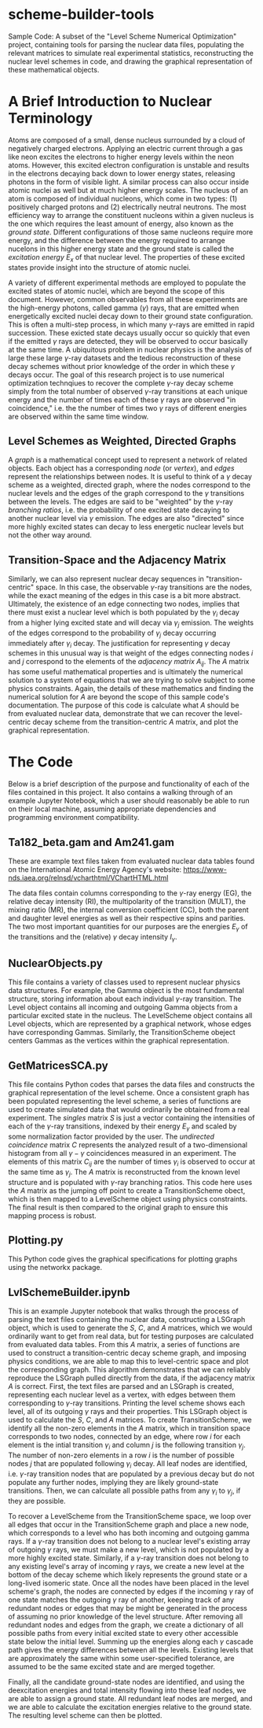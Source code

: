# scheme-builder-tools
Sample Code: A subset of the "Level Scheme Numerical Optimization" project, containing tools for parsing the nuclear data files, populating the relevant matrices to simulate real experimental statistics, reconstructing the nuclear level schemes in code, and drawing the graphical representation of these mathematical objects. 

# A Brief Introduction to Nuclear Terminology

Atoms are composed of a small, dense nucleus surrounded by a cloud of negatively charged electrons. Applying an electric current through a gas like neon excites the electrons to higher energy levels within the neon atoms. However, this excited electron configuration is unstable and results in the electrons decaying back down to lower energy states, releasing photons in the form of visible light. A similar process can also occur inside atomic nuclei as well but at much higher energy scales. The nucleus of an atom is composed of individual nucleons, which come in two types: (1) positively charged protons and (2) electrically neutral neutrons. The most efficiency way to arrange the constituent nucleons within a given nucleus is the one which requires the least amount of energy, also known as the $\textit{ground state}$. Different configurations of those same nucleons require more energy, and the difference between the energy required to arrange nucelons in this higher energy state and the ground state is called the $\textit{excitation energy}$ $E_x$ of that nuclear level. The properties of these excited states provide insight into the structure of atomic nuclei.

A variety of different experimental methods are employed to populate the excited states of atomic nuclei, which are beyond the scope of this document. However, common observables from all these experiments are the high-energy photons, called gamma ($\gamma$) rays, that are emitted when energetically excited nuclei decay down to their ground state configuration. This is often a multi-step process, in which many $\gamma$-rays are emitted in rapid succession. These exicted state decays usually occur so quickly that even if the emitted $\gamma$ rays are detected, they will be observed to occur basically at the same time. A ubiquitous problem in nuclear physics is the analysis of large these large $\gamma$-ray datasets and the tedious reconstruction of these decay schemes without prior knowledge of the order in which these $\gamma$ decays occur. The goal of this research project is to use numerical optimization technqiues to recover the complete $\gamma$-ray decay scheme simply from the total number of observed $\gamma$-ray transitions at each unique energy and the number of times each of these $\gamma$ rays are observed "in coincidence," i.e. the the number of times two $\gamma$ rays of different energies are observed within the same time window.

## Level Schemes as Weighted, Directed Graphs

A $\textit{graph}$ is a mathematical concept used to represent a network of related objects. Each object has a corresponding $\textit{node}$ (or $\textit{vertex}$), and $\textit{edges}$ represent the relationships between nodes. It is useful to think of a $\gamma$ decay scheme as a weighted, directed graph, where the nodes correspond to the nuclear levels and the edges of the graph correspond to the $\gamma$ transitions between the levels. The edges are said to be "weighted" by the $\gamma$-ray $\textit{branching ratios}$, i.e. the probability of one excited state decaying to another nuclear level via $\gamma$ emission. The edges are also "directed" since more highly excited states can decay to less energetic nuclear levels but not the other way around. 



## Transition-Space and the Adjacency Matrix

Similarly, we can also represent nuclear decay sequences in "transition-centric" space. In this case, the observable $\gamma$-ray transitions are the nodes, while the exact meaning of the edges in this case is a bit more abstract. Ultimately, the existence of an edge connecting two nodes, implies that there must exist a nuclear level which is both populated by the $\gamma_i$ decay from a higher lying excited state and will decay via $\gamma_j$ emission. The weights of the edges correspond to the probability of $\gamma_j$ decay occurring immediately after $\gamma_i$ decay. The justification for representing $\gamma$ decay schemes in this unusual way is that weight of the edges connecting nodes $i$ and $j$ correspond to the elements of the $\textit{adjacency matrix}$ $A_{ij}$. The $A$ matrix has some useful mathematical properties and is ultimately the numerical solution to a system of equations that we are trying to solve subject to some physics constraints. Again, the details of these mathematics and finding the numerical solution for $A$ are beyond the scope of this sample code's documentation. The purpose of this code is calculate what $A$ should be from evaluated nuclear data, demonstrate that we can recover the level-centric decay scheme from the transition-centric $A$ matrix, and plot the graphical representation.

# The Code

Below is a brief description of the purpose and functionality of each of the files contained in this project. It also contains a walking through of an example Jupyter Notebook, which a user should reasonably be able to run on their local machine, assuming appropriate dependencies and programming environment compatibility. 

## Ta182_beta.gam and Am241.gam

These are example text files taken from evaluated nuclear data tables found on the International Atomic Energy Agency's website: https://www-nds.iaea.org/relnsd/vcharthtml/VChartHTML.html

The data files contain columns corresponding to the $\gamma$-ray energy (EG), the relative decay intensity (RI), the multipolarity of the transition (MULT), the mixing ratio (MR), the internal conversion coefficient (CC), both the parent and daughter level energies as well as their respective spins and parities. The two most important quantities for our purposes are the energies $E_{\gamma}$ of the transitions and the (relative) $\gamma$ decay intensity $I_{\gamma}$. 

## NuclearObjects.py

This file contains a variety of classes used to represent nuclear physics data structures. For example, the Gamma object is the most fundamental structure, storing information about each individual $\gamma$-ray transition. The Level object contains all incoming and outgoing Gamma objects from a particular excited state in the nucleus. The LevelScheme object contains all Level objects, which are represented by a graphical network, whose edges have corresponding Gammas. Similarly, the TransitionScheme obeject centers Gammas as the vertices within the graphical representation.

## GetMatricesSCA.py

This file contains Python codes that parses the data files and constructs the graphical representation of the level scheme. Once a consistent graph has been populated representing the level scheme, a series of functions are used to create simulated data that would ordinarily be obtained from a real experiment. The $\textit{singles}$ matrix $S$ is just a vector containing the intensities of each of the $\gamma$-ray transitions, indexed by their energy $E_{\gamma}$ and scaled by some normalization factor provided by the user. The $\textit{undirected coincidence}$ matrix $C$ represents the analyzed result of a two-dimensional histogram from all $\gamma-\gamma$ coincidences measured in an experiment. The elements of this matrix $C_{ij}$ are the number of times $\gamma_i$ is observed to occur at the same time as $\gamma_j$. The $A$ matrix is reconstructed from the known level structure and is populated with $\gamma$-ray branching ratios. This code here uses the $A$ matrix as the jumping off point to create a TransitionScheme obect, which is then mapped to a LevelScheme object using physics constraints. The final result is then compared to the original graph to ensure this mapping process is robust.

## Plotting.py

This Python code gives the graphical specifications for plotting graphs using the networkx package.

## LvlSchemeBuilder.ipynb

This is an example Jupyter notebook that walks through the process of parsing the text files containing the nuclear data, constructing a LSGraph object, which is used to generate the $S$, $C$, and $A$ matrices, which we would ordinarily want to get from real data, but for testing purposes are calculated from evaluated data tables. From this $A$ matrix, a series of functions are used to construct a transition-centric decay scheme graph, and imposing physics conditions, we are able to map this to level-centric space and plot the corresponding graph. This algorithm demonstrates that we can reliably reproduce the LSGraph pulled directly from the data, if the adjacency matrix $A$ is correct.
First, the text files are parsed and an LSGraph is created, representing each nuclear level as a vertex, with edges between them corresponding to $\gamma$-ray transitions. Printing the level scheme shows each level, all of its outgoing $\gamma$ rays and their properties. This LSGraph object is used to calculate the $S$, $C$, and $A$ matrices. To create TransitionScheme, we identify all the non-zero elements in the $A$ matrix, which in transition space corresponds to two nodes, connected by an edge, where row $i$ for each element is the intial transition $\gamma_i$ and column $j$ is the following transition $\gamma_j$. The number of non-zero elements in a row $i$ is the number of possible nodes $j$ that are populated following $\gamma_i$ decay. All leaf nodes are identified, i.e. $\gamma$-ray transition nodes that are populated by a previous decay but do not populate any further nodes, implying they are likely ground-state transitions. Then, we can calculate all possible paths from any $\gamma_i$ to $\gamma_j$, if they are possible.

To recover a LevelScheme from the TransitionScheme space, we loop over all edges that occur in the TransitionScheme graph and place a new node, which corresponds to a level who has both incoming and outgoing gamma rays. If a $\gamma$-ray transition does not belong to a nuclear level's existing array of outgoing $\gamma$ rays, we must make a new level, which is not populated by a more highly excited state. Similarly, if a $\gamma$-ray transition does not belong to any existing level's array of incoming $\gamma$ rays, we create a new level at the bottom of the decay scheme which likely represents the ground state or a long-lived isomeric state. Once all the nodes have been placed in the level scheme's graph, the nodes are connected by edges if the incoming $\gamma$ ray of one state matches the outgoing $\gamma$ ray of another, keeping track of any redundant nodes or edges that may be might be generated in the process of assuming no prior knowledge of the level structure. After removing all redundant nodes and edges from the graph, we create a dictionary of all possible paths from every initial excited state to every other accessible state below the initial level. Summing up the energies along each $\gamma$ cascade path gives the energy differences between all the levels. Existing levels that are approximately the same within some user-specified tolerance, are assumed to be the same excited state and are merged together.

Finally, all the candidate ground-state nodes are identified, and using the deexcitation energies and total intensity flowing into these leaf nodes, we are able to assign a ground state. All redundant leaf nodes are merged, and we are able to calculate the excitation energies relative to the ground state. The resulting level scheme can then be plotted.
